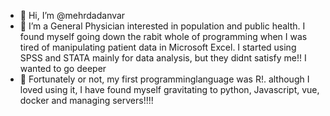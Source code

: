 - 👋 Hi, I’m @mehrdadanvar
- 👀 I’m a General Physician interested in population and public health. I found myself going down the rabit whole of programming when I was tired of manipulating patient data in Microsoft Excel. I started using SPSS and STATA mainly for data analysis, but they didnt satisfy me!! I wanted to go deeper
- 🌱 Fortunately or not, my first programminglanguage was R!. although I loved using it, I have found myself gravitating to python, Javascript, vue, docker and managing servers!!!!

<!---
mehrdadanvar/mehrdadanvar is a ✨ special ✨ repository because its `README.md` (this file) appears on your GitHub profile.
You can click the Preview link to take a look at your changes.
--->
